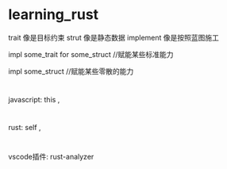 # learning_rust

trait 像是目标约束
strut 像是静态数据
implement 像是按照蓝图施工

impl some_trait for some_struct  //赋能某些标准能力

impl some_struct  //赋能某些零散的能力


#
javascript: this , 
#
rust: self , 
#
vscode插件: rust-analyzer
